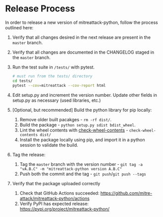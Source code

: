 # Release Process

In order to release a new version of mitreattack-python, follow the process outlined here:

1. Verify that all changes desired in the next release are present in the `master` branch.
2. Verify that all changes are documented in the CHANGELOG staged in the `master` branch.
3. Run the test suite in `/tests/` with pytest.

   ```bash
   # must run from the tests/ directory
   cd tests/
   pytest --cov=mitreattack --cov-report html
   ```

4. Edit setup.py and increment the version number.
   Update other fields in setup.py as necessary (used libraries, etc.)
5. [Optional, but recommended] Build the python library for pip locally:
   1. Remove older built pacakges - `rm -rf dist/`.
   2. Build the package - `python setup.py sdist bdist_wheel`.
   3. Lint the wheel contents with [check-wheel-contents](https://github.com/jwodder/check-wheel-contents) - `check-wheel-contents dist/`
   4. Install the package locally using pip, and import it in a python session to validate the build.
6. Tag the release:
   1. Tag the `master` branch with the version number - `git tag -a "vA.B.C" -m "mitreattack-python version A.B.C"`
   2. Push both the commit and the tag - `git push`/`git push --tags`
7. Verify that the package uploaded correctly
   1. Check that GitHub Actions succeeded: <https://github.com/mitre-attack/mitreattack-python/actions>
   2. Verify PyPI has expected release: <https://pypi.org/project/mitreattack-python/>
